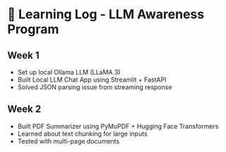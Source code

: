 # 📘 Learning Log - LLM Awareness Program

## Week 1
- Set up local Ollama LLM (LLaMA 3)
- Built Local LLM Chat App using Streamlit + FastAPI
- Solved JSON parsing issue from streaming response

## Week 2
- Built PDF Summarizer using PyMuPDF + Hugging Face Transformers
- Learned about text chunking for large inputs
- Tested with multi-page documents

